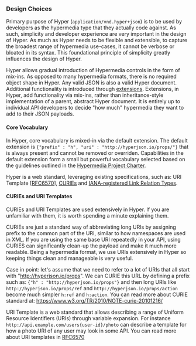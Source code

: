 ### Design Choices

Primary purpose of Hyper (`application/vnd.hyper+json`) is to be used by developers
as the hypermedia type that they actually code against. As such, simplicity and
developer experience are very important in the design of Hyper. As much as Hyper
needs to be flexible and extensible, to capture the broadest range of hypermedia
use-cases, it cannot be verbose or bloated in its syntax. This foundational
principle of simplicity greatly influences the design of Hyper.

Hyper allows gradual introduction of Hypermedia controls in the form of mix-ins.
As opposed to many hypermedia formats, there is no required object shape in
Hyper. Any valid JSON is also a valid Hyper document. Additional functionality
is introduced through [extensions](#extensions). Extensions, in Hyper, add
functionality via mix-ins, rather than inheritance-style implementation of a
parent, abstract Hyper document. It is entirely up to individual API developers
to decide "how much" hypermedia they want to add to their JSON payloads.

#### Core Vocabulary

In Hyper, core vocabulary is mixed-in via the default extension. The default
extension is `{"prefix" : "h", "uri" : "http://hyperjson.io/props/"}` that is
always present and cannot be removed or overriden. Capabilities in the default
extension form a small but powerful vocabulary selected based on the guidelines
outlined in the [Hypermedia Project
Charter](https://github.com/the-hypermedia-project/charter/blob/master/reference/hypermedia-elements.md).

Hyper is a web standard, leveraging existing specifications, such as: URI
Template [[RFC6570](http://tools.ietf.org/html/rfc6570)],
[CURIEs](https://www.w3.org/TR/2010/NOTE-curie-20101216/) and [IANA-registered
Link Relation
Types](http://www.iana.org/assignments/link-relations/link-relations.xhtml).

#### CURIEs and URI Templates

CURIEs and URI Templates are used extensively in Hyper. If you are unfamiliar
with them, it is worth spending a minute explaining them.

CURIEs are just a standard way of abbreviating long URIs by assigning prefix to
the common part of the URI, similar to how namespaces are used in XML. If you
are using the same base URI repeatedly in your API, using CURIES can
significantly clean-up the payload and make it much more readable. Being a
hypermedia format, we use URIs extensively in Hyper so keeping things clean and
manageable is very useful.

Case in point: let's assume that we need to refer to a lot
of URIs that all start with "http://hyperjson.io/props". We can CURIE this URL
by defining a prefix such as: `{"h" : "http://hyperjson.io/props"}` and then
long URIs like `http://hyperjson.io/props/ref` and
`http://hyperjson.io/props/action` become much simpler `h:ref` and `h:action`.
You can read more about CURIE standard at:
<https://www.w3.org/TR/2010/NOTE-curie-20101216/>

URI Template is a web standard that allows describing a range of Uniform
Resource Identifiers (URIs) through variable expansion. For instance
`http://api.example.com/users{user-id}/photo` can describe a template for how
a photo URI of any user may look in some API. You can read more about
URI templates in [RFC6570](http://tools.ietf.org/html/rfc6570)
